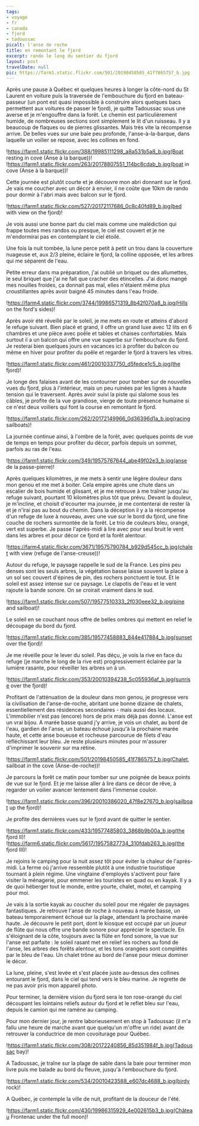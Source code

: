 ```yaml
---
tags: 
- voyage
- fr
- canada
- fjord
- tadoussac
picalt: l'anse de roche
title: en remontant le fjord
excerpt: rando le long du sentier du fjord
layout: post
travelDate: null
pic: https://farm1.static.flickr.com/501/20198450585_41f7865757_b.jpg
---
```

Après une pause à Québec et quelques heures à longer la côte-nord du St Laurent en voiture puis la traversée de l'embouchure du fjord en bateau-passeur (un pont est quasi impossible à construire alors quelques bacs permettent aux voitures de passer le fjord), je quitte Tadoussac sous une averse et je m'engouffre dans la forêt. Le chemin est particulièrement humide, de nombreuses sections sont simplement le lit d'un ruisseau. Il y a beaucoup de flaques ou de pierres glissantes. Mais très vite la récompense arrive. De belles vues sur une baie peu profonde, l'anse-à-la-barque, dans laquelle un voilier se repose, avec les collines en fond.

!https://farm1.static.flickr.com/388/19985111298_a8a531b5a8_b.jpg(Boat resting in cove (Anse à la barque))! !https://farm1.static.flickr.com/263/20178807551_114bc8cdab_b.jpg(boat in cove (Anse à la barque))!

Cette journée est plutôt courte et je découvre mon abri donnant sur le fjord. Je vais me coucher avec un décor à envier, il ne coûte que 10km de rando pour dormir à l'abri mais avec balcon sur le fjord.

!https://farm1.static.flickr.com/527/20172117686_0c8c40fd89_b.jpg(bed with view on the fjord)!

Je vois aussi une bonne part du ciel mais comme une malédiction qui frappe toutes mes randos ou presque, le ciel est couvert et je ne m'endormirai pas en contemplant le ciel étoilé.

Une fois la nuit tombée, la lune perce petit à petit un trou dans la couverture nuageuse et,  aux 2/3 pleine, éclaire le fjord, la colline opposée, et les arbres qui me séparent de l'eau.

Petite erreur dans ma préparation, j'ai oublié un briquet ou des allumettes, le seul briquet que j'ai ne fait que cracher des étincelles. J'ai donc mangé mes nouilles froides, ça donnait pas mal, elles n'étaient même plus croustillantes après avoir baigné 45 minutes dans l'eau froide.

!https://farm4.static.flickr.com/3744/19986571319_8b42f070a8_b.jpg(Hills on the ford's sides)!

Après avoir été réveillé par le soleil, je me mets en route et atteins d'abord le refuge suivant. Bien placé et grand, il offre un grand luxe avec 12 lits en 6 chambres et une pièce avec poêle et tables et chaises confortables. Mais surtout il a un balcon qui offre une vue superbe sur l'embouchure du fjord. Je resterai bien quelques jours en vacances ici à profiter du balcon ou même en hiver pour profiter du poêle et regarder le fjord à travers les vitres.

!https://farm1.static.flickr.com/461/20010337750_d5fedce1c5_b.jpg(the fjord)!

Je longe des falaises avant de les contourner pour tomber sur de nouvelles vues du fjord, plus à l'intérieur, mais un peu ruinées par les lignes à haute tension qui le traversent. Après avoir suivi la piste qui slalome sous les câbles, je profite de la vue grandiose, vierge de toute présence humaine si ce n'est deux voiliers qui font la course en remontant le fjord.

!https://farm1.static.flickr.com/262/20172149966_0d36396d1a_b.jpg(racing sailboats)!

La journée continue ainsi, à l'ombre de la forêt, avec quelques points de vue de temps en temps pour profiter du décor, parfois depuis un sommet, parfois au ras de l'eau.

!https://farm1.static.flickr.com/349/19575767644_abe49f02e3_b.jpg(anse de la passe-pierre)!

Après quelques kilomètres, je me mets à sentir une légère douleur dans mon genou et me met à boiter. Cela empire après une chute dans un escalier de bois humide et glissant, et je me retrouve à me traîner jusqu'au refuge suivant, pourtant 10 kilomètres plus tôt que prévu. Devant la douleur, je m'incline, et choisit d'écourter ma journée, je me contenterai de rester là et je n'irai pas au bout du chemin. Dans la déception il y a la récompense d'un refuge de luxe à nouveau, avec une vue sur le bord du fjord, une fine couche de rochers surmontée de la forêt. Le trio de couleurs bleu, orangé, vert est superbe. Je passe l'après-midi à lire avec pour seul bruit le vent dans les arbres et pour décor ce fjord et la forêt alentour.

!https://farm4.static.flickr.com/3671/19575790784_b929d545cc_b.jpg(chalet with view (refuge de l'anse-creuse))!

Autour du refuge, le paysage rappelle le sud de la France. Les pins peu denses sont les seuls arbres, la végétation basse laisse souvent la place à un sol sec couvert d'épines de pin, des rochers ponctuent le tout. Et le soleil est assez intense sur ce paysage. Le clapotis de l'eau et le vent rajoute la bande sonore. On se croirait vraiment dans le sud.

!https://farm1.static.flickr.com/507/19577510333_2f030eee32_b.jpg(pine and sailboat)!

Le soleil en se couchant nous offre de belles ombres qui mettent en relief le découpage du bord du fjord. 

!https://farm1.static.flickr.com/385/19577458883_844e417884_b.jpg(sunset over the fjord)!

Je me réveille pour le lever du soleil. Pas déçu, je vois la rive en face du refuge (je marche le long de la rive est) progressivement éclairée par la lumière rasante, pour réveiller les arbres un à un. 

!https://farm1.static.flickr.com/353/20010394238_5c055936af_b.jpg(sunrise over the fjord)!

Profitant de l'atténuation de la douleur dans mon genou, je progresse vers la civilisation de l'anse-de-roche, abritant une bonne dizaine de chalets, essentiellement des résidences secondaires - mais aussi des locaux. L'immobilier n'est pas (encore) hors de prix mais déjà pas donné. L'anse est un vrai bijou. A marée basse quand j'y arrive, je vois un chalet, au bord de l'eau, gardien de l'anse, un bateau échoué jusqu'à la prochaine marée haute, et cette anse boueuse et rocheuse parcourue de filets d'eau réfléchissant leur bleu. Je reste plusieurs minutes pour m'assurer d'imprimer le souvenir sur ma rétine. 

!https://farm1.static.flickr.com/501/20198450585_41f7865757_b.jpg(Chalet, sailboat in the cove (Anse-de-roche))!

Je parcours la forêt ce matin pour tomber sur une poignée de beaux points de vue sur le fjord. Et je me laisse aller à lire dans ce décor de rêve, à regarder un voilier avancer lentement dans l'immense couloir.

!https://farm1.static.flickr.com/396/20010386020_47f8e27670_b.jpg(sailboat up the fjord)!

Je profite des dernières vues sur le fjord avant de quitter le sentier.

!https://farm1.static.flickr.com/433/19577485803_3868b9b00a_b.jpg(the fjord II)! !https://farm6.static.flickr.com/5617/19575827734_310fdab263_b.jpg(the fjord III)!

Je rejoins le camping pour la nuit assez tôt pour éviter la chaleur de l'après-midi. La ferme où j'arrive ressemble plutôt à une industrie touristique tournant à plein régime. Une vingtaine d'employés s'activent pour faire visiter la ménagerie, pour emmener les touristes en quad ou en kayak. Il y a de quoi héberger tout le monde, entre yourte, chalet, motel, et camping pour moi.

Je vais à la sortie kayak au coucher du soleil pour me régaler de paysages fantastiques. Je retrouve l'anse de roche à nouveau à marée basse, un bateau temporairement échoué sur la plage, attendant la prochaine marée haute. Je découvre le petit port, dont le kiosque est occupé par un joueur de flûte qui nous offre une bande sonore pour apprécier le spectacle. En s'éloignant de la côte, toujours avec la flûte en fond sonore, la vue sur l'anse est parfaite : le soleil rasant met en relief les rochers au fond de l'anse, les arbres des forêts alentour, et les tons orangées sont complétés par le bleu de l'eau. Un chalet trône au bord de l'anse pour mieux dominer le décor.

La lune, pleine, s'est levée et s'est placée juste au-dessus des collines entourant le fjord, dans le ciel qui tend vers le bleu marine. Je regrette de ne pas avoir pris mon appareil photo.

Pour terminer, la dernière vision du fjord sera le ton rose-orangé du ciel découpant les lointains reliefs autour du fjord et le reflet bleu sur l'eau, depuis le camion qui me ramène au camping.

Pour mon dernier jour, je rentre laborieusement en stop à Tadoussac (il m'a fallu une heure de marche avant que quelqu'un m'offre un ride) avant de retrouver la conductrice de mon covoiturage pour Québec.

!https://farm1.static.flickr.com/308/20172240856_85d351984f_b.jpg(Tadoussac bay)!

A Tadoussac, je traîne sur la plage de sable dans la baie pour terminer mon livre puis me balade au bord du fleuve, jusqu'à l'embouchure du fjord.

!https://farm1.static.flickr.com/534/20010423588_e607dc4688_b.jpg(birdy rock)!

A Québec, je contemple la ville de nuit, profitant de la douceur de l'été. 

!https://farm1.static.flickr.com/430/19986315929_4e002615b3_b.jpg(Château Frontenac under the full moon)!